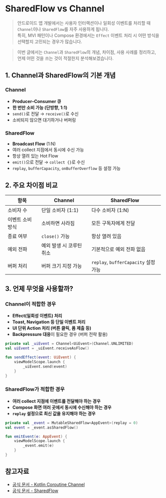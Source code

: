 # SharedFlow vs Channel

> 안드로이드 앱 개발에서는 사용자 인터랙션이나 일회성 이벤트를 처리할 때 `Channel`이나 `SharedFlow`를 자주 사용하게 됩니다.  
> 특히, MVI 패턴이나 Compose 환경에서는 `Effect` 이벤트 처리 시 어떤 방식을 선택할지 고민되는 경우가 많습니다.  

> 이번 글에서는 `Channel`과 `SharedFlow`의 개념, 차이점, 사용 사례를 정리하고, 언제 어떤 것을 쓰는 것이 적절한지 분석해보겠습니다.

## 1. Channel과 SharedFlow의 기본 개념

### Channel

* **Producer–Consumer 큐**
* **한 번만 소비 가능 (단방향, 1:1)**
* `send()`로 전달 → `receive()`로 수신
* 소비되지 않으면 대기하거나 버퍼링

### SharedFlow

* **Broadcast Flow** (1\:N)
* 여러 collect 지점에서 동시에 수신 가능
* 항상 열려 있는 Hot Flow
* `emit()`으로 전달 → `collect {}`로 수신
* `replay`, `bufferCapacity`, `onBufferOverflow` 등 설정 가능

## 2. 주요 차이점 비교

| 항목        | Channel        | SharedFlow                       |
| --------- | -------------- | -------------------------------- |
| 소비자 수     | 단일 소비자 (1:1)   | 다수 소비자 (1\:N)                    |
| 이벤트 소비 방식 | 소비하면 사라짐       | 모든 구독자에게 전달                      |
| 종료 여부     | `close()` 가능   | 항상 열려 있음                         |
| 예외 전파     | 예외 발생 시 코루틴 취소 | 기본적으로 예외 전파 없음                   |
| 버퍼 처리     | 버퍼 크기 지정 가능    | `replay`, `bufferCapacity` 설정 가능 |

## 3. 언제 무엇을 사용할까?

### Channel이 적합한 경우

* **Effect(일회성 이벤트) 처리**
* **Toast, Navigation 등 단일 이벤트 처리**
* **UI 단위 Action 처리 (버튼 클릭, 폼 제출 등)**
* **Backpressure 대응**이 필요한 경우 (버퍼 전략 활용)

```kotlin
private val _uiEvent = Channel<UiEvent>(Channel.UNLIMITED)
val uiEvent = _uiEvent.receiveAsFlow()

fun sendEffect(event: UiEvent) {
    viewModelScope.launch {
        _uiEvent.send(event)
    }
}
```

### SharedFlow가 적합한 경우

* **여러 collect 지점에 이벤트를 전달해야 하는 경우**
* **Compose 화면 여러 곳에서 동시에 수신해야 하는 경우**
* **`replay` 설정으로 최신 값을 유지해야 하는 경우**

```kotlin
private val _event = MutableSharedFlow<AppEvent>(replay = 0)
val event = _event.asSharedFlow()

fun emitEvent(e: AppEvent) {
    viewModelScope.launch {
        _event.emit(e)
    }
}
```

## 참고자료

* [공식 문서 - Kotlin Coroutine Channel](https://kotlinlang.org/docs/channels.html)
* [공식 문서 - SharedFlow](https://kotlinlang.org/docs/flow.html#shared-flows)
